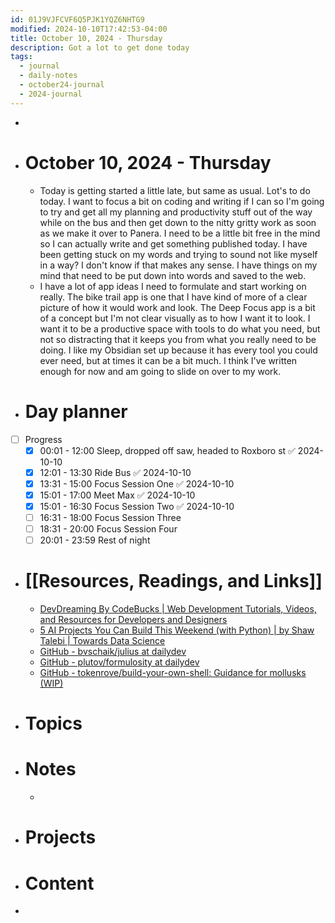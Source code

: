 ```yaml
---
id: 01J9VJFCVF6Q5PJK1YQZ6NHTG9
modified: 2024-10-10T17:42:53-04:00
title: October 10, 2024 - Thursday
description: Got a lot to get done today
tags:
  - journal
  - daily-notes
  - october24-journal
  - 2024-journal
---
```

- 
- # October 10, 2024 - Thursday
	- Today is getting started a little late, but same as usual. Lot's to do today. I want to focus a bit on coding and writing if I can so I'm going to try and get all my planning and productivity stuff out of the way while on the bus and then get down to the nitty gritty work as soon as we make it over to Panera. I need to be a little bit free in the mind so I can actually write and get something published today. I have been getting stuck on my words and trying to sound not like myself in a way? I don't know if that makes any sense. I have things on my mind that need to be put down into words and saved to the web.
	- I have a lot of app ideas I need to formulate and start working on really. The bike trail app is one that I have kind of more of a clear picture of how it would work and look. The Deep Focus app is a bit of a concept but I'm not clear visually as to how I want it to look. I want it to be a productive space with tools to do what you need, but not so distracting that it keeps you from what you really need to be doing. I like my Obsidian set up because it has every tool you could ever need, but at times it can be a bit much. I think I've written enough for now and am going to slide on over to my work.

- # Day planner
- [ ] Progress
	- [x] 00:01 - 12:00 Sleep,  dropped off saw, headed to Roxboro st ✅ 2024-10-10
	- [x] 12:01 - 13:30 Ride Bus ✅ 2024-10-10
	- [x] 13:31 - 15:00 Focus Session One ✅ 2024-10-10
	- [x] 15:01 - 17:00 Meet Max ✅ 2024-10-10
	- [x] 15:01 - 16:30 Focus Session Two ✅ 2024-10-10
	- [ ] 16:31 - 18:00 Focus Session Three
	- [ ] 18:31 - 20:00 Focus Session Four
	- [ ] 20:01 - 23:59 Rest of night

- # [[Resources, Readings, and Links]]
	- [DevDreaming By CodeBucks | Web Development Tutorials, Videos, and Resources for Developers and Designers](https://devdreaming.com/)
	- [5 AI Projects You Can Build This Weekend (with Python) | by Shaw Talebi | Towards Data Science](https://towardsdatascience.com/5-ai-projects-you-can-build-this-weekend-with-python-c57724e9c461)
	- [GitHub - bvschaik/julius at dailydev](https://github.com/bvschaik/julius?ref=dailydev)
	- [GitHub - plutov/formulosity at dailydev](https://github.com/plutov/formulosity?ref=dailydev)
	- [GitHub - tokenrove/build-your-own-shell: Guidance for mollusks (WIP)](https://github.com/tokenrove/build-your-own-shell/)

- # Topics

- # Notes
	- 

- # Projects

- # Content
- 
